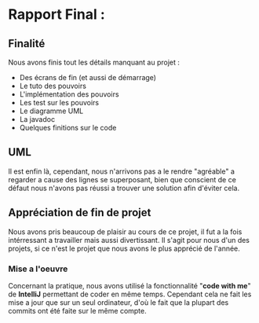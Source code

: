 # Rapport Final :

## Finalité
Nous avons finis tout les détails manquant au projet :
- Des écrans de fin (et aussi de démarrage)
- Le tuto des pouvoirs
- L'implémentation des pouvoirs
- Les test sur les pouvoirs
- Le diagramme UML
- La javadoc
- Quelques finitions sur le code

## UML
Il est enfin là, cependant, nous n'arrivons pas a le rendre "agréable" a regarder a cause des lignes se superposant,
bien que conscient de ce défaut nous n'avons pas réussi a trouver une solution afin d'éviter cela.

## Appréciation de fin de projet
Nous avons pris beaucoup de plaisir au cours de ce projet, il fut a la fois intérressant a travailler mais aussi divertissant.
Il s'agit pour nous d'un des projets, si ce n'est le projet que nous avons le plus apprécié de l'année. 
### Mise a l'oeuvre

Concernant la pratique, nous avons utilisé la fonctionnalité "**code with me**" de **IntelliJ** permettant de coder en même temps.
Cependant cela ne fait les mise a jour que sur un seul ordinateur, d'où le fait que la plupart des commits ont été faite sur le même compte.

